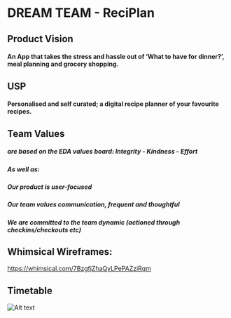 # DREAM TEAM - ReciPlan

## Product Vision

#### An App that takes the stress and hassle out of ‘What to have for dinner?’, meal planning and grocery shopping.

## USP

#### Personalised and self curated; a digital recipe planner of your favourite recipes.

## Team Values 
##### are based on the EDA values board: Integrity - Kindness - Effort

##### As well as:	
##### Our product is user-focused
##### Our team values communication, frequent and thoughtful
##### We are committed to the team dynamic (actioned through checkins/checkouts etc)

## Whimsical Wireframes:
https://whimsical.com/7BzgfjZhaQyLPePAZziRqm

## Timetable

![Alt text](https://github.com/pohutukawa-2020/dream/blob/master/docs/DreamTimetable.png?raw=true "Title")

